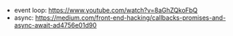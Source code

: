- event loop: https://www.youtube.com/watch?v=8aGhZQkoFbQ
- async: https://medium.com/front-end-hacking/callbacks-promises-and-async-await-ad4756e01d90
